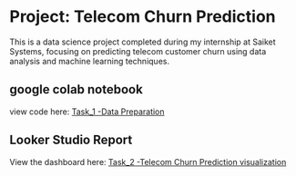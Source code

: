 # Project: Telecom Churn Prediction 
This is a data science project completed during my internship at Saiket Systems, focusing on predicting telecom customer churn using data analysis and machine learning techniques.

## google colab notebook
view code here: [Task_1 -Data Preparation](https://colab.research.google.com/drive/1qza7E2jpii8mKWBUu0lQb8vKgveiTL0K?usp=sharing)

## Looker Studio Report
View the dashboard here: [Task_2 -Telecom Churn Prediction visualization](https://lookerstudio.google.com/reporting/966186d1-d559-49a2-bace-ba0b10a76bce)
